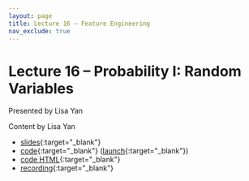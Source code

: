 ```yaml
---
layout: page
title: Lecture 16 – Feature Engineering
nav_exclude: true
---
```


# Lecture 16 – Probability I: Random Variables

Presented by Lisa Yan

Content by Lisa Yan

- [slides](https://docs.google.com/presentation/d/1M2B4JPUO734RqmjCAlZL4iIem-PFVXMeiynp4fxoVFU/edit?usp=sharing){:target="_blank"}
- [code](https://github.com/DS-100/sp22/blob/main/lec/lec16/lec16.ipynb){:target="_blank"} ([launch](https://data100.datahub.berkeley.edu/hub/user-redirect/git-sync?repo=https://github.com/DS-100/sp22&subPath=lec/lec16/){:target="_blank"})
- [code HTML](../../resources/assets/lectures/lec16/lec16.html){:target="_blank"}
- [recording](https://youtu.be/V0bXUBbm1h4){:target="_blank"}

<!--
A reminder – the right column of the table below contains _Quick Checks_. These are **not** required but suggested to help you check your understanding. **Currently, this lecture has no quick checks. We will be adding some shortly.**

<table>
<colgroup>
<col style="width: 25%" />
<col style="width: 25%" />
<col style="width: 25%" />
</colgroup>
<thead>
<tr class="header">
<th></th>
<th>Video</th>
<th>Quick Check</th>
</tr>
</thead>
<tbody>
<tr>
<td><strong>16.1</strong><br>Introduction.</td>
<td><iframe width="300" height="300" height src="https://youtube.com/embed/-qZenhGdsxU" frameborder="0" allow="accelerometer; autoplay; encrypted-media; gyroscope; picture-in-picture" allowfullscreen></iframe></td>
<td><a href="" target="\_blank">16.1</a></td>
</tr>
<tr>
<td><strong>16.2</strong><br>Numpy: Coding a Linear Model</td>
<td><iframe width="300" height="300" height src="https://youtube.com/embed/T_focSCuCqY" frameborder="0" allow="accelerometer; autoplay; encrypted-media; gyroscope; picture-in-picture" allowfullscreen></iframe></td>
<td><a href="" target="\_blank">16.2</a></td>
</tr>
<tr>
<td><strong>16.3</strong><br>Sklearn: Coding a Linear Model</td>
<td><iframe width="300" height="300" height src="https://youtube.com/embed/wbdw_d-Vf3I" frameborder="0" allow="accelerometer; autoplay; encrypted-media; gyroscope; picture-in-picture" allowfullscreen></iframe></td>
<td><a href="" target="\_blank">16.3</a></td>
</tr>
<tr>
<td><strong>16.4</strong><br>Where a Linear Model Struggles</td>
<td><iframe width="300" height="300" height src="https://youtube.com/embed/62BVUi87z-Y" frameborder="0" allow="accelerometer; autoplay; encrypted-media; gyroscope; picture-in-picture" allowfullscreen></iframe></td>
<td><a href="" target="\_blank">16.4</a></td>
</tr>
<tr>
<td><strong>16.5</strong><br>Benefit #1: Enhancing your linear model</td>
<td><iframe width="300" height="500" height src="https://youtube.com/embed/jHTCCEEgaeE" frameborder="0" allow="accelerometer; autoplay; encrypted-media; gyroscope; picture-in-picture" allowfullscreen></iframe></td>
<td><a href="" target="\_blank">16.5</a></td>
</tr>
<tr>
<td><strong>16.6</strong><br>Sklearn: Imputing Data</td>
<td><iframe width="300" height="500" height src="https://youtube.com/embed/IVeCuLMt-t0" frameborder="0" allow="accelerometer; autoplay; encrypted-media; gyroscope; picture-in-picture" allowfullscreen></iframe></td>
<td><a href="" target="\_blank">16.6</a></td>
</tr>
<tr>
<td><strong>16.7</strong><br>Benefit #2: Applying Domain Knowledge</td>
<td><iframe width="300" height="500" height src="https://youtube.com/embed/YNyeEA-1RIY" frameborder="0" allow="accelerometer; autoplay; encrypted-media; gyroscope; picture-in-picture" allowfullscreen></iframe></td>
<td><a href="" target="\_blank">16.7</a></td>
</tr>
<tr>
<td><strong>16.8</strong><br>Benefit #3: Non-numeric and Categorical Data</td>
<td><iframe width="300" height="500" height src="https://youtube.com/embed/B1FZeFwF0rM" frameborder="0" allow="accelerometer; autoplay; encrypted-media; gyroscope; picture-in-picture" allowfullscreen></iframe></td>
<td><a href="" target="\_blank">16.8</a></td>
</tr>
<tr>
<td><strong>16.9</strong><br>Conclusion: Overfitting and Next Steps</td>
<td><iframe width="300" height="500" height src="https://youtube.com/embed/D5MNkMlYDf0" frameborder="0" allow="accelerometer; autoplay; encrypted-media; gyroscope; picture-in-picture" allowfullscreen></iframe></td>
<td><a href="" target="\_blank">16.9</a></td>
</tr>
-->
